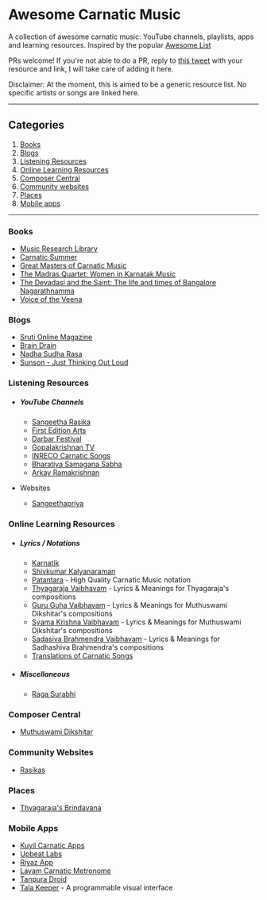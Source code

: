 # Awesome Carnatic Music
A collection of awesome carnatic music: YouTube channels, playlists, apps and learning resources.
Inspired by the popular [Awesome List](https://github.com/sindresorhus/awesome)

PRs welcome! If you're not able to do a PR, reply to [this tweet](https://twitter.com/meerasndr/status/1243198245842472961) with your resource and link, I will take care of adding it here.

Disclaimer: At the moment, this is aimed to be a generic resource list. No specific artists or songs are linked here.

***

## Categories
1. [Books](#books)
2. [Blogs](#blogs)
3. [Listening Resources](#learning-resources)
4. [Online Learning Resources](#online-learning-resources)
5. [Composer Central](#composer-central)
6. [Community websites](#community-websites)
7. [Places](#places)
8. [Mobile apps](#mobile-apps)

***


### Books
- [Music Research Library](http://musicresearchlibrary.net/omeka/)
- [Carnatic Summer](https://www.goodreads.com/book/show/4809072-carnatic-summer)
- [Great Masters of Carnatic Music](https://www.goodreads.com/book/show/10701518-great-masters-of-carnatic-music-1930-1965)
- [The Madras Quartet: Women in Karnatak Music](https://www.goodreads.com/book/show/52528379-the-madras-quartet)
- [The Devadasi and the Saint: The life and times of Bangalore Nagarathnamma](https://www.goodreads.com/book/show/10434498-the-devadasi-and-the-saint)
- [Voice of the Veena](https://www.goodreads.com/book/show/15815995-voice-of-the-veena-s-balachander)

### Blogs
- [Sruti Online Magazine](https://srutimag.blogspot.com/)
- [Brain Drain](https://kpjayan.wordpress.com/)
- [Nadha Sudha Rasa](https://nadhasudharasa.blogspot.com/)
- [Sunson - Just Thinking Out Loud](https://sunson.wordpress.com/)

### Listening Resources

  - ##### YouTube Channels
    - [Sangeetha Rasika](https://www.youtube.com/channel/UC1GKiyaJP1KtrWVoUj9ti5A)
    - [First Edition Arts](https://www.youtube.com/channel/UC7OXY2c5apsxw4J-Kx4p_NQ)
    - [Darbar Festival](https://www.youtube.com/user/darbarfestival)
    - [Gopalakrishnan TV](https://www.youtube.com/channel/UCehwxQ1ZGiAgui_jvP4xaHA)
    - [INRECO Carnatic Songs](https://www.youtube.com/channel/UC9VkxD-HuD3CACdnCG82zmw)
    - [Bharatiya Samagana Sabha](https://www.youtube.com/channel/UCVixXkzBzjvKCHLd8U8rW_w)
    - [Arkay Ramakrishnan](https://www.youtube.com/user/arkay1955)

  - Websites
    - [Sangeethapriya](http://www.sangeethapriya.org)

### Online Learning Resources

  - ##### Lyrics / Notations
    - [Karnatik](https://karnatik.com/ragas.shtml)
    - [Shivkumar Kalyanaraman](http://www.shivkumar.org/music/index.html)
    - [Patantara](https://patantara.com/notations/) - High Quality Carnatic Music notation
    - [Thyagaraja Vaibhavam](https://thyagaraja-vaibhavam.blogspot.com/2009/03/tyagaraja-kritis-alphabetical-list.html) - Lyrics & Meanings for Thyagaraja's compositions
    - [Guru Guha Vaibhavam](https://guru-guha.blogspot.com/2009/04/dikshitar-kritis-alphabetical-list.html) - Lyrics & Meanings for Muthuswami Dikshitar's compositions
    - [Syama Krishna Vaibhavam](https://syamakrishnavaibhavam.blogspot.com/2011/03/alphabetica-list-of-kritis.html) - Lyrics & Meanings for Muthuswami Dikshitar's compositions
    - [Sadasiva Brahmendra Vaibhavam](https://sadasivabrahmendra.blogspot.com/) - Lyrics & Meanings for Sadhashiva Brahmendra's compositions
    - [Translations of Carnatic Songs](https://translationsofsomesongsofcarnticmusic.blogspot.com/)

  - ##### Miscellaneous
    - [Raga Surabhi](http://www.ragasurabhi.com/index.html)

### Composer Central
- [Muthuswami Dikshitar](http://www.sangeethapriya.org/tributes/dikshithar/index.html)

### Community Websites
- [Rasikas](http://www.rasikas.org/forums/)

### Places
- [Thyagaraja's Brindavana](http://thiruvaiyaruthyagarajaaradhana.org/)

### Mobile Apps
- [Kuyil Carnatic Apps](https://kuyil.org/)
- [Upbeat Labs](http://www.upbeatlabs.com/)
- [Riyaz App](https://riyazapp.com/)
- [Layam Carnatic Metronome](http://mysorevadiraj.com/layam-carnatic-metronome-app/)
- [Tanpura Droid](https://play.google.com/store/apps/details?id=com.swarsystems.is)
- [Tala Keeper](http://talakeeper.org/) - A programmable visual interface
